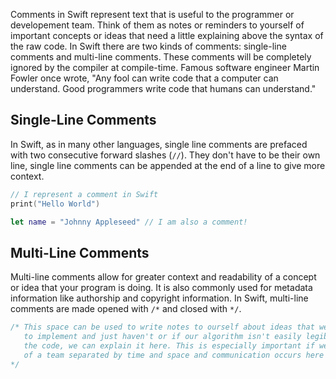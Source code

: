 <!--
---
Title: "Comments In Swift"
Subjects:
  - "swift"
  - "ios"
  - "mobile development"
Tags:
  - "comment"
  - "swift"
  - "style"
Catalog Content:
  - "https://www.codecademy.com/learn/learn-swift"
  - "https://www.codecademy.com/learn/paths/build-ios-apps-with-swiftui"
---
-->
Comments in Swift represent text that is useful to the programmer or developement team. Think of them as notes or reminders to yourself of important concepts or ideas that need a little explaining above the syntax of the raw code. In Swift there are two kinds of comments: single-line comments and multi-line comments. These comments will be completely ignored by the compiler at compile-time. Famous software engineer Martin Fowler once wrote, "Any fool can write code that a computer can understand. Good programmers write code that humans can understand."

## Single-Line Comments
In Swift, as in many other languages, single line comments are prefaced with two consecutive forward slashes (`//`). They don't have to be their own line, single line comments can be appended at the end of a line to give more context.

```swift
// I represent a comment in Swift
print("Hello World")

let name = "Johnny Appleseed" // I am also a comment!
```

## Multi-Line Comments
Multi-line comments allow for greater context and readability of a concept or idea that your program is doing. It is also commonly used for metadata information like authorship and copyright information. In Swift, multi-line comments are made opened with `/*` and closed with `*/`.

```swift
/* This space can be used to write notes to ourself about ideas that we want 
   to implement and just haven't or if our algorithm isn't easily legible through
   the code, we can explain it here. This is especially important if we are part
   of a team separated by time and space and communication occurs here instead of an office.
*/
```
